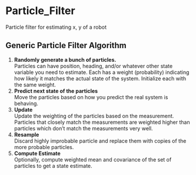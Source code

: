 # Particle_Filter
Particle filter for estimating x, y of a robot

##  Generic Particle Filter Algorithm
1. **Randomly generate a bunch of particles.**<br>
Particles can have position, heading, and/or whatever other state variable you need to estimate. Each has a weight (probability) indicating how likely it matches the actual state of the system. Initialize each with the same weight.
2. **Predict next state of the particles** <br>
Move the particles based on how you predict the real system is behaving.
3. **Update**<br>
Update the weighting of the particles based on the measurement. Particles that closely match the measurements are weighted higher than particles which don’t match the measurements very well.
4. **Resample**<br>
Discard highly improbable particle and replace them with copies of the more probable particles.
5. **Compute Estimate**<br>
Optionally, compute weighted mean and covariance of the set of particles to get a state estimate. 
